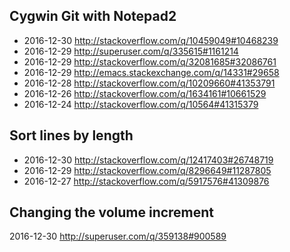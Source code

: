 
Cygwin Git with Notepad2
------------------------
- 2016-12-30 http://stackoverflow.com/q/10459049#10468239
- 2016-12-29 http://superuser.com/q/335615#1161214
- 2016-12-29 http://stackoverflow.com/q/32081685#32086761
- 2016-12-29 http://emacs.stackexchange.com/q/14331#29658
- 2016-12-28 http://stackoverflow.com/q/10209660#41353791
- 2016-12-26 http://stackoverflow.com/q/1634161#10661529
- 2016-12-24 http://stackoverflow.com/q/10564#41315379

Sort lines by length
--------------------
- 2016-12-30 http://stackoverflow.com/q/12417403#26748719
- 2016-12-29 http://stackoverflow.com/q/8296649#11287805
- 2016-12-27 http://stackoverflow.com/q/5917576#41309876

Changing the volume increment
-----------------------------
2016-12-30 http://superuser.com/q/359138#900589
